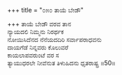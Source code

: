 +++
title = "೦೫೦ ತಾಯೆ ಬೇಡೌ"

+++
ತಾಯೆ ಬೇಡೌ ವರವ ತಾನ  
ನ್ಯಾಯದಲಿ ನಿಮ್ಮನು ನಿರರ್ಥಕ  
ನೋಯಿಸಿದೆನದ ನೆನೆಯದದಿರಿ ಸರ್ವಾಪರಾಧವನು  
ದಾಯಗೆಡೆ ನಿನ್ನವರು ಕೊಲುವರೆ   
ಕಾಯಲಾಪವರುಂಟೆ ವರ ಸ  
ತ್ಯಾಯುಧರಲೇ ನೀವೆನುತ ತಿಳುಹಿದನು ಧೃತರಾಷ್ಟ್ರ    ॥50॥